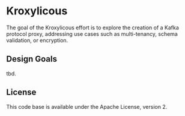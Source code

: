 # Kroxylicous

The goal of the Kroxylicous effort is to explore the creation of a Kafka protocol proxy,
addressing use cases such as multi-tenancy, schema validation, or encryption.

## Design Goals

tbd.

## License

This code base is available under the Apache License, version 2.
